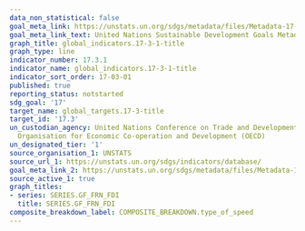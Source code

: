 ```yaml
---
data_non_statistical: false
goal_meta_link: https://unstats.un.org/sdgs/metadata/files/Metadata-17-03-01a.pdf
goal_meta_link_text: United Nations Sustainable Development Goals Metadata (pdf 468kB)
graph_title: global_indicators.17-3-1-title
graph_type: line
indicator_number: 17.3.1
indicator_name: global_indicators.17-3-1-title
indicator_sort_order: 17-03-01
published: true
reporting_status: notstarted
sdg_goal: '17'
target_name: global_targets.17-3-title
target_id: '17.3'
un_custodian_agency: United Nations Conference on Trade and Development (UNCTAD);
  Organisation for Economic Co-operation and Development (OECD)
un_designated_tier: '1'
source_organisation_1: UNSTATS
source_url_1: https://unstats.un.org/sdgs/indicators/database/
goal_meta_link_2: https://unstats.un.org/sdgs/metadata/files/Metadata-17-03-01b.pdf
source_active_1: true
graph_titles:
- series: SERIES.GF_FRN_FDI
  title: SERIES.GF_FRN_FDI
composite_breakdown_label: COMPOSITE_BREAKDOWN.type_of_speed
---
```

